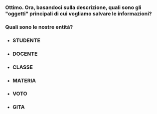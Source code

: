 ### Ottimo. Ora, basandoci sulla descrizione, quali sono gli "oggetti" principali di cui vogliamo salvare le informazioni?

<VSpace space="4"/>

### Quali sono le nostre <Alert strong>entità</Alert>?

<VSpace space="4"/>

<v-clicks>

- ### <carbon-user-avatar-filled-alt /> <Alert strong>STUDENTE</Alert> <VSpace space="4"/>

- ### <carbon-user-speaker /> <Alert strong>DOCENTE</Alert> <VSpace space="4"/>

- ### <carbon-group-account /> <Alert strong>CLASSE</Alert> <VSpace space="4"/>

- ### <carbon-book /> <Alert strong>MATERIA</Alert> <VSpace space="4"/>

- ### <carbon-checkmark-outline /> <Alert strong>VOTO</Alert> <VSpace space="4"/>

- ### <carbon-bus /> <Alert strong>GITA</Alert>

</v-clicks>
